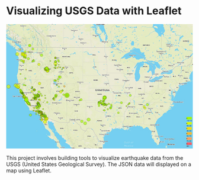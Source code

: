 # Visualizing USGS Data with Leaflet
<img src="https://github.com/stuhunter4/leaflet-challenge/blob/main/Leaflet-Step-1/static/images/basicmap_readme.jpg" alt="basicMap">
<p>This project involves building tools to visualize earthquake data from the USGS (United States Geological Survey).  The JSON data will displayed on a map using Leaflet.</p>
